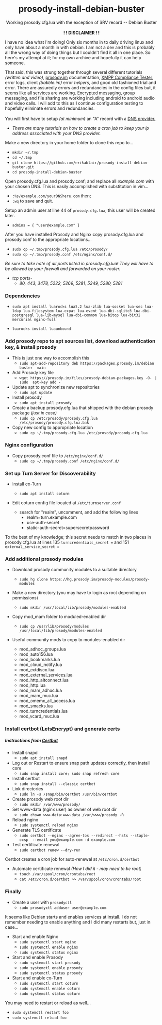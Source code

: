 <div align="center"><h1> prosody-install-debian-buster</h1></div>     

<div align="center">Working prosody.cfg.lua with the exception of SRV record 
-- Debian Buster</div><br>      
          

<div align="center"> <b>! ! DISCLAIMER ! !</b> </div>     
   
I have no idea what I'm doing!  Only six months in to daily driving linux 
and only have about a month in with debian.  I am not a dev and this is 
probably all the wrong way of doing things but I couldn't find it all in one 
place. So here's my attempt at it; for my own archive and hopefully it can help
someone.    
 
That said, this was strung together through several different tutorials 
*(written and video)*, [prosody.im](https://prosody.im/doc) documentation, 
[XMPP Compliance Tester](https://compliance.conversations.im/add/), error logs, 
client *(babble.im)* error *helpers*, and good old fashioned trial and error. 
 There are assuredly errors and redundancies in the config files but, it seems 
 like all services are working.  Encrypted messaging, group messaging, and
 file sharing are working including android to android audio and video calls. 
 I will add to this as I continue configuration testing to hopefully eliminate 
 errors and redundancies.<br></br>
You will first have to setup *(at minimum)* an "A" record with a 
[DNS provider.](https://freedns.afraid.org/freedns.afraid.org)  
* *There are many tutorials on how to create a cron job to 
keep your ip address associated with your DNS provider.*   

 
Make a new directory in your home folder to clone this repo to...     

* `mkdir ~/.tmp`     
* `cd ~/.tmp`     
* `git clone https://github.com/erikablair/prosody-install-debian-buster.git`     
* `cd prosody-install-debian-buster`     

Open prosody.cfg.lua and prosody.conf; and replace all *example.com* with your 
chosen DNS.  This is easily accomplished with substitution in vim...   
* `:%s/example.com/yourDNShere.com`  then;   
* `:wq` to save and quit.       

Setup an admin user at line 44 of `prosody.cfg.lua`; this user will be created 
later.
* `admins = { "user@example.com" }` 

After you have installed Prosody and Nginx copy prosody.cfg.lua and 
prosody.conf to the appropriate locations...   
* `sudo cp ~/.tmp/prosody.cfg.lua /etc/prosody/`   
* `sudo cp ~/.tmp/prosody.conf /etc/nginx/conf.d/`

*Be sure to take note of all ports listed in prosody.cfg.lua!  They will have 
to be allowed by your firewall and forwarded on your router.*
* *tcp ports-*
    * *80, 443, 3478, 5222, 5269, 5281, 5349, 5280, 5281* 

### Dependencies
* `sudo apt install luarocks lua5.2 lua-zlib lua-socket lua-sec
 lua-ldap lua-filesystem lua-expat lua-event lua-dbi-sqlite3
 lua-dbi-postgresql lua-lib-mysql lua-dbi-common lua-bitop
 lua-bit32 mercurial nginx-full`

* `luarocks install luaunbound`

### Add prosody repo to apt sources list, download authentication key, & install prosody
* This is just one way to accomplish this
    * `sudo apt-add-repository deb https://packages.prosody.im/debian buster 
    main`
* Add Prosody key file
    * `wget https://prosody.im/files/prosody-debian-packages.key -O- | sudo 
    apt-key add -`
* Update apt to synchronize new repositories
    * `sudo apt update`
* Install prosody
    * `sudo apt install prosody`
* Create a backup prosody.cfg.lua that shipped with the debian prosody package 
*(just in case)*
    * `sudo cp /etc/prosody/prosody.cfg.lua /etc/prosody/prosody.cfg.lua.bak`
* Copy new config to appropriate location
    * `sudo cp ~/.tmp/prosody.cfg.lua /etc/prosody/prosody.cfg.lua`   

### Nginx configuration
* Copy prosody.conf file to `/etc/nginx/conf.d/`
    * `sudo cp ~/.tmp/prosody.conf /etc/nginx/conf.d/`     

### Set up Turn Server for Discoverability
* Install co-Turn
    * `sudo apt install coturn`

* Edit coturn config file located at `/etc/turnserver.conf`
    * search for "realm", uncomment, and add the following lines
        * realm=turn.example.com
        * use-auth-secret
        * static-auth-secret=supersecretpassword    
        
         
To the best of my knowledge; this secret needs to match in two places in 
prosody.cfg.lua at lines 135 `turncredentials_secret =` and 151 
`external_service_secret =`     

### Add additional prosody modules
* Download prosody community modules to a suitable directory
    * `sudo hg clone https://hg.prosody.im/prosody-modules/prosody-modules`

* Make a new directory (you may have to login as root depending on permissions)
    * `sudo mkdir /usr/local/lib/prosody/modules-enabled`

* Copy mod_mam folder to moduled-enabled dir
    * `sudo cp /usr/lib/prosody/modules /usr/local/lib/prosody/modules-enabled`

* Useful community mods to copy to modules-enabled dir
    * mod_adhoc_groups.lua
    * mod_auto156.lua
    * mod_bookmarks.lua
    * mod_cloud_notify.lua
    * mod_extdisco.lua
    * mod_external_services.lua
    * mod_http_altconnect.lua
    * mod_http.lua
    * mod_mam_adhoc.lua
    * mod_mam_muc.lua
    * mod_omemo_all_access.lua
    * mod_smacks.lua
    * mod_turncredentials.lua
    * mod_vcard_muc.lua


### Install certbot (LetsEncrypt) and generate certs
##### Instructions from [Certbot](https://certbot.eff.org/lets-encrypt/debianbuster-nginx)
* Install snapd
    * `sudo apt install snapd`
* Log out or Restart to ensure snap path updates correctly, then install core
    * `sudo snap install core; sudo snap refresh core`
* Install certbot
    * `sudo snap install --classic certbot`
* Link directories
    * `sudo ln -s /snap/bin/certbot /usr/bin/certbot`
* Create prosody web root dir
    * `sudo mkdir /var/www/prosody/`
* Set www-data (nginx user) as owner of web root dir
    * `sudo chown www-data:www-data /var/www/prosody -R`
* Reload nginx
    * `sudo systemctl reload nginx`
* Generate TLS certificate
    * `sudo certbot --nginx --agree-tos --redirect --hsts --staple-ocsp 
    --email you@example.com -d example.com`
* Test certificate renewal
    * `sudo certbot renew --dry-run`  
     
Certbot creates a cron job for auto-renewal at `/etc/cron.d/certbot`
* Automate certificate renewal *(How I did it - may need to be root)*
    * `touch /var/spool/cron/crontabs/root`
    * `cat /etc/cron.d/certbot >> /var/spool/cron/crontabs/root`
### Finally
*  Create a user with `prosodyctl`
    * `sudo prosodyctl adduser user@example.com`    


It seems like Debian starts and enables services at install.  I do not remember
needing to enable anything and I did many restarts but, just in case...
* Start and enable Nginx
    * `sudo systemctl start nginx`
    * `sudo systemctl enable nginx`
    * `sudo systemctl status nginx`
* Start and enable Prosody
    * `sudo systemctl start prosody`
    * `sudo systemctl enable prosody`
    * `sudo systemctl status prosody`
* Start and enable co-Turn
    * `sudo systemctl start coturn`
    * `sudo systemctl enable coturn`
    * `sudo systemctl status coturn`    


You may need to restart or reload as well...
* `sudo systemctl restart foo`
* `sudo systemctl reload foo`
